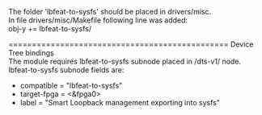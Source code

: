 The folder 'lbfeat-to-sysfs' should be placed in drivers/misc.  
In file drivers/misc/Makefile following line was added:  
obj-y += lbfeat-to-sysfs/ 

===============================================
Device Tree bindings  
The module requires lbfeat-to-sysfs subnode placed in /dts-v1/ node.  
lbfeat-to-sysfs subnode fields are:  
  * compatible = "lbfeat-to-sysfs"
  * target-fpga = <&fpga0>
  * label = "Smart Loopback management exporting into sysfs"

